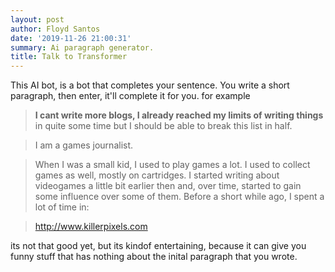 ```yaml
---
layout: post
author: Floyd Santos
date: '2019-11-26 21:00:31'
summary: Ai paragraph generator.
title: Talk to Transformer
---
```


This AI bot, is a bot that completes your sentence. You write a short paragraph, then enter, it'll complete it for you. for example

> **I cant write more blogs, I already reached my limits of writing things** in quite some time but I should be able to break this list in half.

> I am a games journalist.

> When I was a small kid, I used to play games a lot. I used to collect games as well, mostly on cartridges. I started writing about videogames a little bit earlier then and, over time, started to gain some influence over some of them. Before a short while ago, I spent a lot of time in:

> http://www.killerpixels.com


its not that good yet, but its kindof entertaining, because it can give you funny stuff that has nothing about the inital paragraph that you wrote.